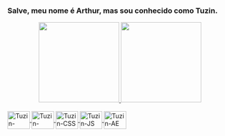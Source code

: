 ### Salve, meu nome é Arthur, mas sou conhecido como Tuzin.

<!--
**arthursiimoes/arthursiimoes** is a ✨ _special_ ✨ repository because its `README.md` (this file) appears on your GitHub profile.

Here are some ideas to get you started:

- 🔭 I’m currently working on ...
- 🌱 I’m currently learning ...
- 👯 I’m looking to collaborate on ...
- 🤔 I’m looking for help with ...
- 💬 Ask me about ...
- 📫 How to reach me: ...
- 😄 Pronouns: ...
- ⚡ Fun fact: ...
-->

<div align="center">
  <a href="https://github.com/rafaballerini">
  <img height="180em" src="https://github-readme-stats.vercel.app/api?username=arthursiimoes&show_icons=true&theme=dark&include_all_commits=true&count_private=true"/>
  <img height="180em" src="https://github-readme-stats.vercel.app/api/top-langs/?username=arthursiimoes&layout=compact&langs_count=7&theme=dark"/>
</div>
<div style="display: inline_block"><br>
  <img align="center" alt="Tuzin-NodeJS" height="40" width="50" img src="https://cdn.jsdelivr.net/gh/devicons/devicon/icons/nodejs/nodejs-original.svg" />
  <img align="center" alt="Tuzin-Python" height="40" width="50" img src="https://cdn.jsdelivr.net/gh/devicons/devicon/icons/python/python-original.svg" />
  <img align="center" alt="Tuzin-CSS" height="40" width="50" img src="https://cdn.jsdelivr.net/gh/devicons/devicon/icons/css3/css3-original.svg" />
  <img align="center" alt="Tuzin-JS" height="40" width="50" img src="https://cdn.jsdelivr.net/gh/devicons/devicon/icons/javascript/javascript-original.svg" />
  <img align="center" alt="Tuzin-AE" height="40" width="50" img src="https://cdn.jsdelivr.net/gh/devicons/devicon/icons/aftereffects/aftereffects-original.svg" />
